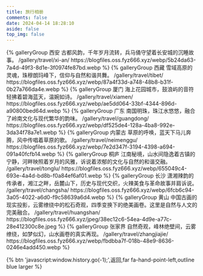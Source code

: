 ```yaml
---
title: 旅行相册
comments: false
date: 2024-04-14 18:28:10
aside: false
top_img: false
---
```



<div class="gallery-group-main">
{% galleryGroup 西安 古都风韵，千年岁月流转，兵马俑守望着长安城的沉睡故事。 /gallery/travel/xi-an/ https://blogfiles.oss.fyz666.xyz/webp/5b24da63-7a4d-49f3-8d1e-3f0974fe87bd.webp %}
{% galleryGroup 西藏 雪域高原的灵魂，珠穆朗玛峰下，信仰与自然和谐共舞。 /gallery/travel/tibet/ https://blogfiles.oss.fyz666.xyz/webp/87a4f33d-a748-48b8-b31f-0b27a766da4e.webp %}
{% galleryGroup 厦门 海上花园城市，鼓浪屿的音符轻拂着碧海蓝天，温婉如诗。 /gallery/travel/xiamen/ https://blogfiles.oss.fyz666.xyz/webp/ae5dd064-33bf-4344-896d-a90800bed64d.webp %}
{% galleryGroup 广东 南国明珠，珠江水悠悠，融合了岭南文化与现代繁华的韵味。 /gallery/travel/guangdong/ https://blogfiles.oss.fyz666.xyz/webp/df525de4-128a-4ba8-992e-3da34f78a7e1.webp %}
{% galleryGroup 内蒙古 草原的呼唤，蓝天下马儿奔腾，风中传唱着草原的歌。 /gallery/travel/neimenggu/ https://blogfiles.oss.fyz666.xyz/webp/7e2d347f-3194-4398-a694-091a40fcfb14.webp %}
{% galleryGroup 桐庐 江南秘境，山水间隐逸着古镇的宁静，河畔映照着岁月的风雅，诉说着浓郁的文化与自然的和谐交融。 /gallery/travel/tonglu/ https://blogfiles.oss.fyz666.xyz/webp/655049c4-693e-4a4d-bd8b-f0a84ef6af01.webp %}
{% galleryGroup 长沙 潇湘辣韵的传承者，湘江之畔，岳麓山下，历史与现代交织，火辣美食与革命故事并肩诉说。 /gallery/travel/changsha/ https://blogfiles.oss.fyz666.xyz/webp/6fcb6c94-3a05-4022-a6d0-f9c58639a6d4.webp %}
{% galleryGroup 黄山 中国古画的现实投影，云雾缭绕中的松石奇观，四季变换下的绝美画卷。这里是自然与人文的完美融合。 /gallery/travel/huangshan/ https://blogfiles.oss.fyz666.xyz/jpeg/38ec12c6-54ea-4d9e-a77c-28e412300c8e.jpeg %}
{% galleryGroup 张家界 自然奇观，峰林绝壁间，云雾缭绕，如梦似幻，山水画卷的真实再现。 /gallery/travel/zhangjiajie/ https://blogfiles.oss.fyz666.xyz/webp/fbdbba7f-018b-48e9-8636-0246e4add450.webp %}
</div>

{% btn 'javascript:window.history.go(-1);',返回,far fa-hand-point-left,outline blue larger %}
